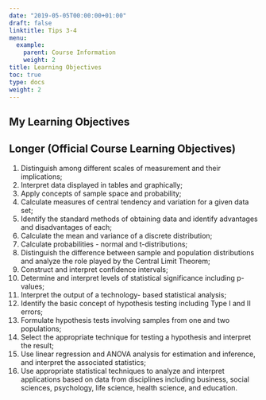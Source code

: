 ```yaml
---
date: "2019-05-05T00:00:00+01:00"
draft: false
linktitle: Tips 3-4
menu:
  example:
    parent: Course Information
    weight: 2
title: Learning Objectives
toc: true
type: docs
weight: 2
---
```


## My Learning Objectives




## Longer (Official Course Learning Objectives)
1. Distinguish among different scales of measurement and their implications; 
2. Interpret data displayed in tables and graphically; 
3. Apply concepts of sample space and probability; 
4. Calculate measures of central tendency and variation for a given data set; 
5. Identify the standard methods of obtaining data and identify advantages and disadvantages of each; 
6. Calculate the mean and variance of a discrete distribution; 
7. Calculate probabilities - normal and t-distributions; 
8. Distinguish the difference between sample and population distributions and analyze the role played by the Central Limit Theorem; 
9. Construct and interpret confidence intervals;
10. Determine and interpret levels of statistical significance including p-values; 
11. Interpret the output of a technology- based statistical analysis; 
12. Identify the basic concept of hypothesis testing including Type I and II errors; 
13. Formulate hypothesis tests involving samples from one and two populations; 
14. Select the appropriate technique for testing a hypothesis and interpret the result; 
15. Use linear regression and ANOVA analysis for estimation and inference, and interpret the associated statistics;  
16. Use appropriate statistical techniques to analyze and interpret applications based on data from disciplines including business, social sciences, psychology, life science, health science, and education. 